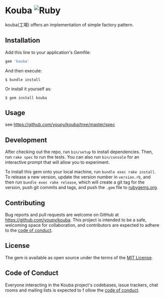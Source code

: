 # Kouba ![Ruby](https://github.com/youpy/kouba/workflows/Ruby/badge.svg)

kouba(工場) offers an implementation of simple factory pattern.

## Installation

Add this line to your application's Gemfile:

```ruby
gem 'kouba'
```

And then execute:

    $ bundle install

Or install it yourself as:

    $ gem install kouba

## Usage

see https://github.com/youpy/kouba/tree/master/spec

## Development

After checking out the repo, run `bin/setup` to install dependencies. Then, run `rake spec` to run the tests. You can also run `bin/console` for an interactive prompt that will allow you to experiment.

To install this gem onto your local machine, run `bundle exec rake install`. To release a new version, update the version number in `version.rb`, and then run `bundle exec rake release`, which will create a git tag for the version, push git commits and tags, and push the `.gem` file to [rubygems.org](https://rubygems.org).

## Contributing

Bug reports and pull requests are welcome on GitHub at https://github.com/youpy/kouba. This project is intended to be a safe, welcoming space for collaboration, and contributors are expected to adhere to the [code of conduct](https://github.com/youpy/kouba/blob/master/CODE_OF_CONDUCT.md).


## License

The gem is available as open source under the terms of the [MIT License](https://opensource.org/licenses/MIT).

## Code of Conduct

Everyone interacting in the Kouba project's codebases, issue trackers, chat rooms and mailing lists is expected to f
ollow the [code of conduct](https://github.com/youpy/kouba/blob/master/CODE_OF_CONDUCT.md).
